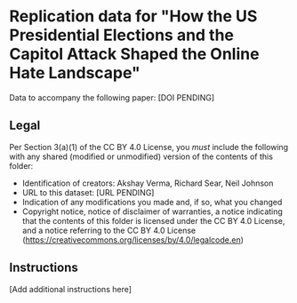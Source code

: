 # Replication data for "How the US Presidential Elections and the Capitol Attack Shaped the Online Hate Landscape"

Data to accompany the following paper: [DOI PENDING]

## Legal

Per Section 3(a)(1) of the CC BY 4.0 License, you *must* include the following with any shared (modified or unmodified) version of the contents of this folder:

- Identification of creators: Akshay Verma, Richard Sear, Neil Johnson
- URL to this dataset: [URL PENDING]
- Indication of any modifications you made and, if so, what you changed
- Copyright notice, notice of disclaimer of warranties, a notice indicating that the contents of this folder is licensed under the CC BY 4.0 License, and a notice referring to the CC BY 4.0 License (https://creativecommons.org/licenses/by/4.0/legalcode.en)

## Instructions

[Add additional instructions here]
